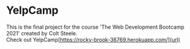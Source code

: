 # YelpCamp
This is the final project for the course 'The Web Development Bootcamp 2021' created by Colt Steele.  
Check out YelpCamp[https://rocky-brook-36769.herokuapp.com/](url)

